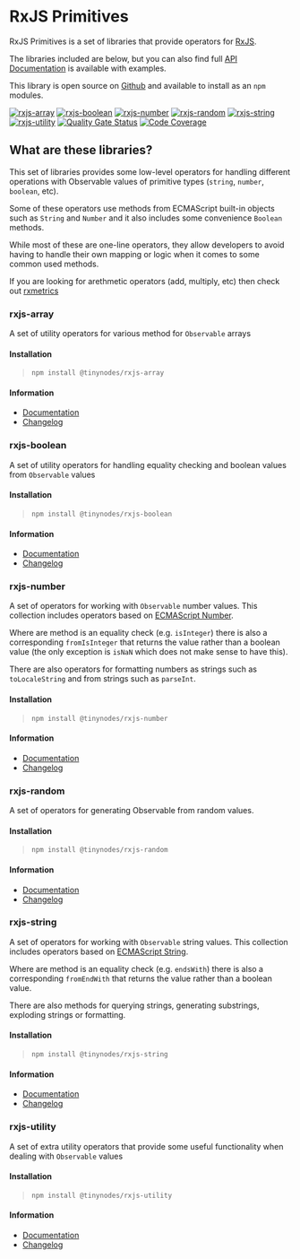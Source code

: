 # RxJS Primitives

RxJS Primitives is a set of libraries that provide operators for [RxJS](https://rxjs-dev.firebaseapp.com/).

The libraries included are below, but you can also find full [API Documentation](https://rxjs.ninja) is available with examples.

This library is open source on [Github](https://github.com/tanepiper/rxjs-primitives) and available to install as an `npm` modules.

[![rxjs-array](https://img.shields.io/npm/v/@tinynodes/rxjs-array?label=rxjs-array)](https://www.npmjs.com/package/@tinynodes/rxjs-array)
[![rxjs-boolean](https://img.shields.io/npm/v/@tinynodes/rxjs-boolean?label=rxjs-boolean)](https://www.npmjs.com/package/@tinynodes/rxjs-boolean)
[![rxjs-number](https://img.shields.io/npm/v/@tinynodes/rxjs-number?label=rxjs-number)](https://www.npmjs.com/package/@tinynodes/rxjs-number)
[![rxjs-random](https://img.shields.io/npm/v/@tinynodes/rxjs-random?label=rxjs-random)](https://www.npmjs.com/package/@tinynodes/rxjs-random)
[![rxjs-string](https://img.shields.io/npm/v/@tinynodes/rxjs-string?label=rxjs-string)](https://www.npmjs.com/package/@tinynodes/rxjs-string)
[![rxjs-utility](https://img.shields.io/npm/v/@tinynodes/rxjs-utility?label=rxjs-utility)](https://www.npmjs.com/package/@tinynodes/rxjs-utility)
[![Quality Gate Status](https://sonarcloud.io/api/project_badges/measure?project=tanepiper_rxjs-primitives&metric=alert_status)](https://sonarcloud.io/dashboard?id=tanepiper_rxjs-primitives)
[![Code Coverage](https://codecov.io/gh/tanepiper/rxjs-primitives/branch/master/graph/badge.svg)](https://codecov.io/gh/tanepiper/rxjs-primitives)

## What are these libraries?

This set of libraries provides some low-level operators for handling different operations with Observable values of primitive types (`string`, `number`, `boolean`, etc).

Some of these operators use methods from ECMAScript built-in objects such as `String` and `Number` and it also includes some convenience `Boolean` methods.

While most of these are one-line operators, they allow developers to avoid having to handle their own mapping or logic when it comes to some common used methods.

If you are looking for arethmetic operators (add, multiply, etc) then check out [rxmetrics](https://loreanvictor.github.io/rxmetics/)

### rxjs-array

A set of utility operators for various method for `Observable` arrays

#### Installation

> `npm install @tinynodes/rxjs-array`

#### Information

- [Documentation](https://rxjs.ninja/modules/array.html)
- [Changelog](https://github.com/tanepiper/rxjs-primitives/blob/master/libs/rxjs/array/CHANGELOG.md)

### rxjs-boolean

A set of utility operators for handling equality checking and boolean values from `Observable` values

#### Installation

> `npm install @tinynodes/rxjs-boolean`

#### Information

- [Documentation](https://rxjs.ninja/modules/boolean.html)
- [Changelog](https://github.com/tanepiper/rxjs-primitives/blob/master/libs/rxjs/boolean/CHANGELOG.md)

### rxjs-number

A set of operators for working with `Observable` number values. This collection includes operators based on
[ECMAScript Number](https://developer.mozilla.org/en-US/docs/Web/JavaScript/Reference/Global_Objects/Number).

Where are method is an equality check (e.g. `isInteger`) there is also a corresponding `fromIsInteger` that returns the value
rather than a boolean value (the only exception is `isNaN` which does not make sense to have this).

There are also operators for formatting numbers as strings such as `toLocaleString` and from strings such as `parseInt`.

#### Installation

> `npm install @tinynodes/rxjs-number`

#### Information

- [Documentation](https://rxjs.ninja/modules/number.html)
- [Changelog](https://github.com/tanepiper/rxjs-primitives/blob/master/libs/rxjs/number/CHANGELOG.md)

### rxjs-random

A set of operators for generating Observable from random values.

#### Installation

> `npm install @tinynodes/rxjs-random`

#### Information

- [Documentation](https://rxjs.ninja/modules/random.html)
- [Changelog](https://github.com/tanepiper/rxjs-primitives/blob/master/libs/rxjs/random/CHANGELOG.md)

### rxjs-string

A set of operators for working with `Observable` string values. This collection includes operators based on
[ECMAScript String](https://developer.mozilla.org/en-US/docs/Web/JavaScript/Reference/Global_Objects/String).

Where are method is an equality check (e.g. `endsWith`) there is also a corresponding `fromEndWith` that returns the value
rather than a boolean value.

There are also methods for querying strings, generating substrings, exploding strings or formatting.

#### Installation

> `npm install @tinynodes/rxjs-string`

#### Information

- [Documentation](https://rxjs.ninja/modules/string.html)
- [Changelog](https://github.com/tanepiper/rxjs-primitives/blob/master/libs/rxjs/string/CHANGELOG.md)

### rxjs-utility

A set of extra utility operators that provide some useful functionality when dealing with `Observable` values

#### Installation

> `npm install @tinynodes/rxjs-utility`

#### Information

- [Documentation](https://rxjs.ninja/utility/boolean.html)
- [Changelog](https://github.com/tanepiper/rxjs-primitives/blob/master/libs/rxjs/utility/CHANGELOG.md)
